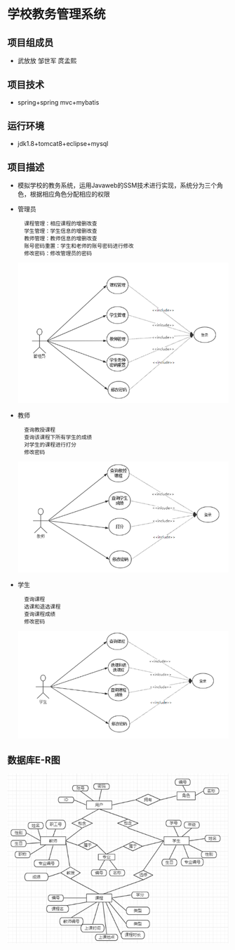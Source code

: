# 学校教务管理系统

## 项目组成员

- 武放放 邹世军 庹孟熙

## 项目技术

- spring+spring mvc+mybatis

## 运行环境

- jdk1.8+tomcat8+eclipse+mysql

## 项目描述

- 模拟学校的教务系统，运用Javaweb的SSM技术进行实现，系统分为三个角色，根据相应角色分配相应的权限

- 管理员

        课程管理：相应课程的增删改查
        学生管理：学生信息的增删改查
        教师管理：教师信息的增删改查
        账号密码重置：学生和老师的账号密码进行修改
        修改密码：修改管理员的密码

  ![管理员用例图](img-storeage/admin.png)

- 教师

        查询教授课程
        查询该课程下所有学生的成绩
        对学生的课程进行打分
        修改密码

  ![教师用例图](img-storeage/teacher.png)

- 学生

        查询课程
        选课和退选课程
        查询课程成绩
        修改密码

  ![学生用例图](img-storeage/student.png)

## 数据库E-R图

![学生用例图](img-storeage/ER.png)
